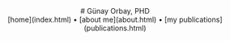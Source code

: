 <div class="flex-wrapper">
<header id="header">
<div id="title">
# Günay Orbay, PHD
</div>
<nav>
[home](index.html) &bull; [about me](about.html) &bull; [my publications](publications.html)
</nav>
</header>